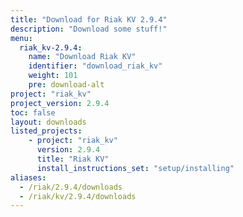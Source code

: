 ```yaml
---
title: "Download for Riak KV 2.9.4"
description: "Download some stuff!"
menu:
  riak_kv-2.9.4:
    name: "Download Riak KV"
    identifier: "download_riak_kv"
    weight: 101
    pre: download-alt
project: "riak_kv"
project_version: 2.9.4
toc: false
layout: downloads
listed_projects:
    - project: "riak_kv"
      version: 2.9.4
      title: "Riak KV"
      install_instructions_set: "setup/installing"
aliases:
  - /riak/2.9.4/downloads
  - /riak/kv/2.9.4/downloads
---
```




